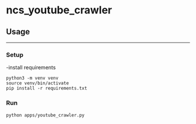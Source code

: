 # ncs_youtube_crawler

## Usage

---

### Setup

-install requirements

```
python3 -m venv venv
source venv/bin/activate 
pip install -r requirements.txt 
```

### Run 

```
python apps/youtube_crawler.py
```